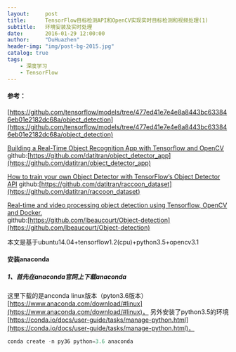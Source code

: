 ```yaml
---
layout:     post
title:      TensorFlow目标检测API和OpenCV实现实时目标检测和视频处理(1)
subtitle:   环境安装及实时处理
date:       2016-01-29 12:00:00
author:     "DuHuazhen"
header-img: "img/post-bg-2015.jpg"
catalog: true
tags:
    - 深度学习
    - TensorFlow
---
```


#### 参考：
[https://github.com/tensorflow/models/tree/477ed41e7e4e8a8443bc633846eb01e2182dc68a/object_detection](https://github.com/tensorflow/models/tree/477ed41e7e4e8a8443bc633846eb01e2182dc68a/object_detection)

[Building a Real-Time Object Recognition App with Tensorflow and OpenCV](https://towardsdatascience.com/building-a-real-time-object-recognition-app-with-tensorflow-and-opencv-b7a2b4ebdc32)  
github:[https://github.com/datitran/object_detector_app](https://github.com/datitran/object_detector_app)  

[How to train your own Object Detector with TensorFlow’s Object Detector API](https://towardsdatascience.com/how-to-train-your-own-object-detector-with-tensorflows-object-detector-api-bec72ecfe1d9) 
github:[https://github.com/datitran/raccoon_dataset](https://github.com/datitran/raccoon_dataset)  

[Real-time and video processing object detection using Tensorflow, OpenCV and Docker.](https://towardsdatascience.com/real-time-and-video-processing-object-detection-using-tensorflow-opencv-and-docker-2be1694726e5)  
github:[https://github.com/lbeaucourt/Object-detection](https://github.com/lbeaucourt/Object-detection)  

本文是基于ubuntu14.04+tensorflow1.2(cpu)+python3.5+opencv3.1
#### 安装anaconda
##### 1、首先在anaconda官网上下载anaconda
这里下载的是anconda linux版本（pyton3.6版本）[https://www.anaconda.com/download/#linux](https://www.anaconda.com/download/#linux)， 另外安装了python3.5的环境[https://conda.io/docs/user-guide/tasks/manage-python.html](https://conda.io/docs/user-guide/tasks/manage-python.html)，
``` python
conda create -n py36 python=3.6 anaconda
```


